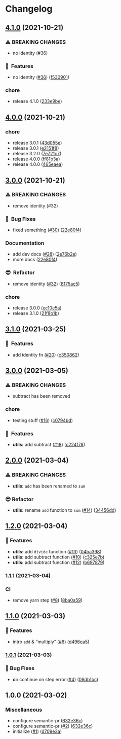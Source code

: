 # Changelog

## [4.1.0](https://www.github.com/ze-flo/zeflo_test_env/compare/v4.0.0...v4.1.0) (2021-10-21)


### ⚠ BREAKING CHANGES

* no identity (#36)

### :rocket:&nbsp;&nbsp;Features

* no identity ([#36](https://www.github.com/ze-flo/zeflo_test_env/issues/36)) ([f530901](https://www.github.com/ze-flo/zeflo_test_env/commit/f5309016915661c3d1ff0953ad6d9f51dc8d4a9b))


### chore

* release 4.1.0 ([233e9be](https://www.github.com/ze-flo/zeflo_test_env/commit/233e9be80aff7bffe4d5eb193fca5c166f8c9ebb))

## [4.0.0](https://www.github.com/ze-flo/zeflo_test_env/compare/v3.0.0...v4.0.0) (2021-10-21)


### chore

* release 3.0.1 ([43d055e](https://www.github.com/ze-flo/zeflo_test_env/commit/43d055e4936211875e352b93d34e7a5ad5bdc341))
* release 3.0.1 ([e2151f8](https://www.github.com/ze-flo/zeflo_test_env/commit/e2151f837f12ccef1b6d2019243aaa6ca39971c6))
* release 3.2.0 ([7e721c7](https://www.github.com/ze-flo/zeflo_test_env/commit/7e721c7ef9cd81c8f254069f4ee2d99d010ef7bd))
* release 4.0.0 ([ff81b3a](https://www.github.com/ze-flo/zeflo_test_env/commit/ff81b3a386fbf3f92c2ff18e9eaba92809225054))
* release 4.0.0 ([465eaea](https://www.github.com/ze-flo/zeflo_test_env/commit/465eaeaf1e65d24b109cea2ec6a134072d9bfa5e))

## [3.0.0](https://www.github.com/ze-flo/zeflo_test_env/compare/v3.1.0...v3.0.0) (2021-10-21)


### ⚠ BREAKING CHANGES

* remove identity (#32)

### :bug:&nbsp;&nbsp;Bug Fixes

* fixed something ([#30](https://www.github.com/ze-flo/zeflo_test_env/issues/30)) ([22e80f4](https://www.github.com/ze-flo/zeflo_test_env/commit/22e80f44d991f62ad8416b435e9a05c006f46e1d))


### Documentation

* add dev docs ([#28](https://www.github.com/ze-flo/zeflo_test_env/issues/28)) ([2e76b2e](https://www.github.com/ze-flo/zeflo_test_env/commit/2e76b2eed75b5a9c1735dc431d34f81ad3269408))
* more docs ([22e80f4](https://www.github.com/ze-flo/zeflo_test_env/commit/22e80f44d991f62ad8416b435e9a05c006f46e1d))


### :sunglasses:&nbsp;&nbsp;Refactor

* remove identity ([#32](https://www.github.com/ze-flo/zeflo_test_env/issues/32)) ([8175ac5](https://www.github.com/ze-flo/zeflo_test_env/commit/8175ac5c933705c0cfe300589b17c864e69adfa8))


### chore

* release 3.0.0 ([ec10e5a](https://www.github.com/ze-flo/zeflo_test_env/commit/ec10e5ae91e8f31259e4a7aa8fe7bdbcc0b60dc9))
* release 3.1.0 ([21f8b1b](https://www.github.com/ze-flo/zeflo_test_env/commit/21f8b1bde49967bc9af9630f0576b8e3c22c07d2))

## [3.1.0](https://www.github.com/ze-flo/zeflo_test_release_plz/compare/v3.0.0...v3.1.0) (2021-03-25)


### :rocket:&nbsp;&nbsp;Features

* add identity fn ([#20](https://www.github.com/ze-flo/zeflo_test_release_plz/issues/20)) ([c350862](https://www.github.com/ze-flo/zeflo_test_release_plz/commit/c3508624f8ffe772608c4db70c9f6722fdd9b0a8))

## [3.0.0](https://www.github.com/ze-flo/zeflo_test_release_plz/compare/v2.0.0...v3.0.0) (2021-03-05)


### ⚠ BREAKING CHANGES

* subtract has been removed

### chore

* testing stuff ([#16](https://www.github.com/ze-flo/zeflo_test_release_plz/issues/16)) ([c0794bd](https://www.github.com/ze-flo/zeflo_test_release_plz/commit/c0794bd0cfad321efca8ec7cbccb4c2bfbe1558e))


### :rocket:&nbsp;&nbsp;Features

* **utils:** add subtract ([#18](https://www.github.com/ze-flo/zeflo_test_release_plz/issues/18)) ([c224f78](https://www.github.com/ze-flo/zeflo_test_release_plz/commit/c224f78bf4d89032fb69d24911b2d1b9a86be0ef))

## [2.0.0](https://www.github.com/ze-flo/zeflo_test_release_plz/compare/v1.2.0...v2.0.0) (2021-03-04)


### ⚠ BREAKING CHANGES

* **utils:** `add` has been renamed to `sum`

### :sunglasses:  Refactor

* **utils:** rename `add` function to `sum` ([#14](https://www.github.com/ze-flo/zeflo_test_release_plz/issues/14)) ([34456dd](https://www.github.com/ze-flo/zeflo_test_release_plz/commit/34456dd456e3f5254d2ee881e16c0c2dc1a981bf))

## [1.2.0](https://www.github.com/ze-flo/zeflo_test_release_plz/compare/v1.1.1...v1.2.0) (2021-03-04)


### :rocket:  Features

* **utils:** add `divide` function ([#13](https://www.github.com/ze-flo/zeflo_test_release_plz/issues/13)) ([04ba398](https://www.github.com/ze-flo/zeflo_test_release_plz/commit/04ba3987469c899c4387d2823299aeda1441e77d))
* **utils:** add subtract function ([#10](https://www.github.com/ze-flo/zeflo_test_release_plz/issues/10)) ([c325e7b](https://www.github.com/ze-flo/zeflo_test_release_plz/commit/c325e7ba8d81ea1db5518b23bada3ddd3978110b))
* **utils:** add subtract function ([#12](https://www.github.com/ze-flo/zeflo_test_release_plz/issues/12)) ([b697879](https://www.github.com/ze-flo/zeflo_test_release_plz/commit/b697879914d3fffeb98e2c80ab9d1b3ff719248e))

### [1.1.1](https://www.github.com/ze-flo/zeflo_test_release_plz/compare/v1.1.0...v1.1.1) (2021-03-04)


### CI

* remove yarn step ([#8](https://www.github.com/ze-flo/zeflo_test_release_plz/issues/8)) ([8ba0a59](https://www.github.com/ze-flo/zeflo_test_release_plz/commit/8ba0a599173923d371ff5775a610155a7f40461e))

## [1.1.0](https://www.github.com/ze-flo/zeflo_test_release_plz/compare/v1.0.1...v1.1.0) (2021-03-03)


### :rocket:  Features

* intro `add` & “multiply” ([#6](https://www.github.com/ze-flo/zeflo_test_release_plz/issues/6)) ([d496ea5](https://www.github.com/ze-flo/zeflo_test_release_plz/commit/d496ea54e9ff62f4b34ef779fcb617f323bf933c))

### [1.0.1](https://www.github.com/ze-flo/zeflo_test_release_plz/compare/v1.0.0...v1.0.1) (2021-03-03)


### :bug: Bug Fixes

* **ci:** continue on step error ([#4](https://www.github.com/ze-flo/zeflo_test_release_plz/issues/4)) ([08db1bc](https://www.github.com/ze-flo/zeflo_test_release_plz/commit/08db1bca63539a9039badb8848ef8d501a917d67))

## 1.0.0 (2021-03-02)


### Miscellaneous

* configure semantic-pr ([632e36c](https://www.github.com/ze-flo/zeflo_test_release_plz/commit/632e36c540122a39040cde8578e0771a7a3dc646))
* configure semantic-pr ([#2](https://www.github.com/ze-flo/zeflo_test_release_plz/issues/2)) ([632e36c](https://www.github.com/ze-flo/zeflo_test_release_plz/commit/632e36c540122a39040cde8578e0771a7a3dc646))
* initialize ([#1](https://www.github.com/ze-flo/zeflo_test_release_plz/issues/1)) ([d709e3a](https://www.github.com/ze-flo/zeflo_test_release_plz/commit/d709e3a13054226dfd1271bd6c538463a8203c5a))
